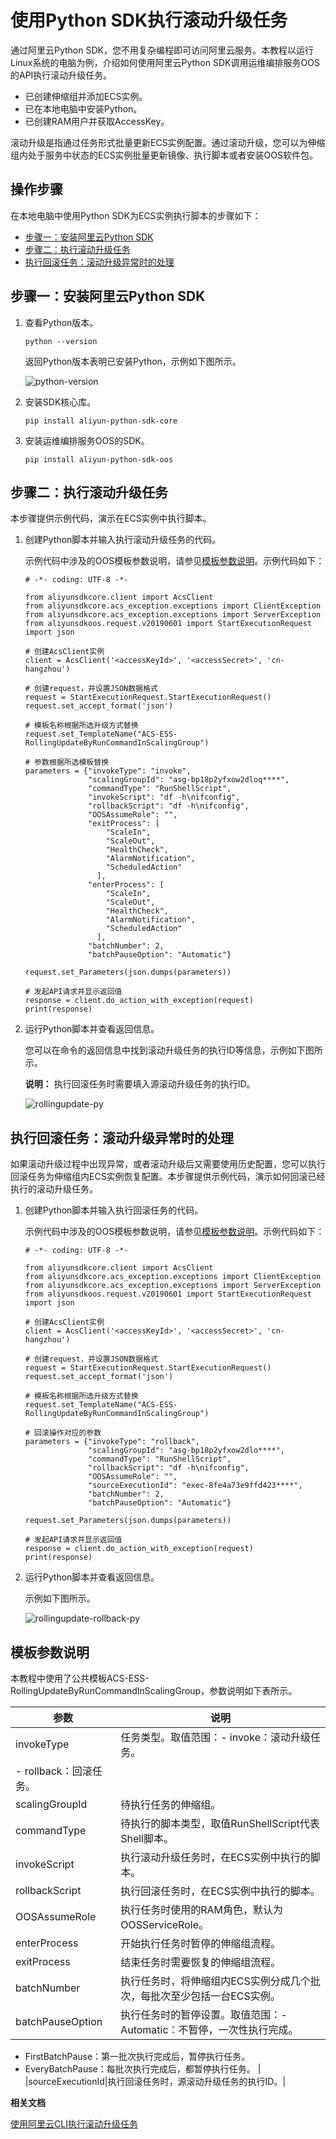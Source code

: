 # 使用Python SDK执行滚动升级任务

通过阿里云Python SDK，您不用复杂编程即可访问阿里云服务。本教程以运行Linux系统的电脑为例，介绍如何使用阿里云Python SDK调用运维编排服务OOS的API执行滚动升级任务。

-   已创建伸缩组并添加ECS实例。
-   已在本地电脑中安装Python。
-   已创建RAM用户并获取AccessKey。

滚动升级是指通过任务形式批量更新ECS实例配置。通过滚动升级，您可以为伸缩组内处于服务中状态的ECS实例批量更新镜像、执行脚本或者安装OOS软件包。

## 操作步骤

在本地电脑中使用Python SDK为ECS实例执行脚本的步骤如下：

-   [步骤一：安装阿里云Python SDK](#section_2s7_41j_w30)
-   [步骤二：执行滚动升级任务](#section_ogk_ybh_2p7)
-   [执行回滚任务：滚动升级异常时的处理](#section_3n9_swu_j8p)

## 步骤一：安装阿里云Python SDK

1.  查看Python版本。

    ```
    python --version
    ```

    返回Python版本表明已安装Python，示例如下图所示。

    ![python-version](https://static-aliyun-doc.oss-cn-hangzhou.aliyuncs.com/assets/img/zh-CN/3202479951/p165119.png)

2.  安装SDK核心库。

    ```
    pip install aliyun-python-sdk-core
    ```

3.  安装运维编排服务OOS的SDK。

    ```
    pip install aliyun-python-sdk-oos
    ```


## 步骤二：执行滚动升级任务

本步骤提供示例代码，演示在ECS实例中执行脚本。

1.  创建Python脚本并输入执行滚动升级任务的代码。

    示例代码中涉及的OOS模板参数说明，请参见[模板参数说明](#section_j3p_cao_xwp)。示例代码如下：

    ```
    # -*- coding: UTF-8 -*-
    
    from aliyunsdkcore.client import AcsClient
    from aliyunsdkcore.acs_exception.exceptions import ClientException
    from aliyunsdkcore.acs_exception.exceptions import ServerException
    from aliyunsdkoos.request.v20190601 import StartExecutionRequest
    import json
    
    # 创建AcsClient实例
    client = AcsClient('<accessKeyId>', '<accessSecret>', 'cn-hangzhou')
    
    # 创建request，并设置JSON数据格式
    request = StartExecutionRequest.StartExecutionRequest()
    request.set_accept_format('json')
    
    # 模板名称根据所选升级方式替换
    request.set_TemplateName("ACS-ESS-RollingUpdateByRunCommandInScalingGroup")
    
    # 参数根据所选模板替换
    parameters = {"invokeType": "invoke",
                  "scalingGroupId": "asg-bp18p2yfxow2dloq****",
                  "commandType": "RunShellScript",
                  "invokeScript": "df -h\nifconfig",
                  "rollbackScript": "df -h\nifconfig",
                  "OOSAssumeRole": "",
                  "exitProcess": [
                      "ScaleIn",
                      "ScaleOut",
                      "HealthCheck",
                      "AlarmNotification",
                      "ScheduledAction"
                    ],
                  "enterProcess": [
                      "ScaleIn",
                      "ScaleOut",
                      "HealthCheck",
                      "AlarmNotification",
                      "ScheduledAction"
                    ],
                  "batchNumber": 2,
                  "batchPauseOption": "Automatic"}
    
    request.set_Parameters(json.dumps(parameters))
    
    # 发起API请求并显示返回值
    response = client.do_action_with_exception(request)
    print(response)
    ```

2.  运行Python脚本并查看返回信息。

    您可以在命令的返回信息中找到滚动升级任务的执行ID等信息，示例如下图所示。

    **说明：** 执行回滚任务时需要填入源滚动升级任务的执行ID。

    ![rollingupdate-py](https://static-aliyun-doc.oss-cn-hangzhou.aliyuncs.com/assets/img/zh-CN/4202479951/p165127.png)


## 执行回滚任务：滚动升级异常时的处理

如果滚动升级过程中出现异常，或者滚动升级后又需要使用历史配置，您可以执行回滚任务为伸缩组内ECS实例恢复配置。本步骤提供示例代码，演示如何回滚已经执行的滚动升级任务。

1.  创建Python脚本并输入执行回滚任务的代码。

    示例代码中涉及的OOS模板参数说明，请参见[模板参数说明](#section_j3p_cao_xwp)。示例代码如下：

    ```
    # -*- coding: UTF-8 -*-
    
    from aliyunsdkcore.client import AcsClient
    from aliyunsdkcore.acs_exception.exceptions import ClientException
    from aliyunsdkcore.acs_exception.exceptions import ServerException
    from aliyunsdkoos.request.v20190601 import StartExecutionRequest
    import json
    
    # 创建AcsClient实例
    client = AcsClient('<accessKeyId>', '<accessSecret>', 'cn-hangzhou')
    
    # 创建request，并设置JSON数据格式
    request = StartExecutionRequest.StartExecutionRequest()
    request.set_accept_format('json')
    
    # 模板名称根据所选升级方式替换
    request.set_TemplateName("ACS-ESS-RollingUpdateByRunCommandInScalingGroup")
    
    # 回滚操作对应的参数
    parameters = {"invokeType": "rollback",
                  "scalingGroupId": "asg-bp18p2yfxow2dlo****",
                  "commandType": "RunShellScript",
                  "rollbackScript": "df -h\nifconfig",
                  "OOSAssumeRole": "",
                  "sourceExecutionId": "exec-8fe4a73e9ffd423****",
                  "batchNumber": 2,
                  "batchPauseOption": "Automatic"}
    
    request.set_Parameters(json.dumps(parameters))
    
    # 发起API请求并显示返回值
    response = client.do_action_with_exception(request)
    print(response)
    ```

2.  运行Python脚本并查看返回信息。

    示例如下图所示。

    ![rollingupdate-rollback-py](https://static-aliyun-doc.oss-cn-hangzhou.aliyuncs.com/assets/img/zh-CN/3202479951/p165129.png)


## 模板参数说明

本教程中使用了公共模板ACS-ESS-RollingUpdateByRunCommandInScalingGroup，参数说明如下表所示。

|参数|说明|
|--|--|
|invokeType|任务类型。取值范围：-   invoke：滚动升级任务。
-   rollback：回滚任务。 |
|scalingGroupId|待执行任务的伸缩组。|
|commandType|待执行的脚本类型，取值RunShellScript代表Shell脚本。|
|invokeScript|执行滚动升级任务时，在ECS实例中执行的脚本。|
|rollbackScript|执行回滚任务时，在ECS实例中执行的脚本。|
|OOSAssumeRole|执行任务时使用的RAM角色，默认为OOSServiceRole。|
|enterProcess|开始执行任务时暂停的伸缩组流程。|
|exitProcess|结束任务时需要恢复的伸缩组流程。|
|batchNumber|执行任务时，将伸缩组内ECS实例分成几个批次，每批次至少包括一台ECS实例。|
|batchPauseOption|执行任务时的暂停设置。取值范围：-   Automatic：不暂停，一次性执行完成。
-   FirstBatchPause：第一批次执行完成后，暂停执行任务。
-   EveryBatchPause：每批次执行完成后，都暂停执行任务。 |
|sourceExecutionId|执行回滚任务时，源滚动升级任务的执行ID。|

**相关文档**  


[使用阿里云CLI执行滚动升级任务]()

